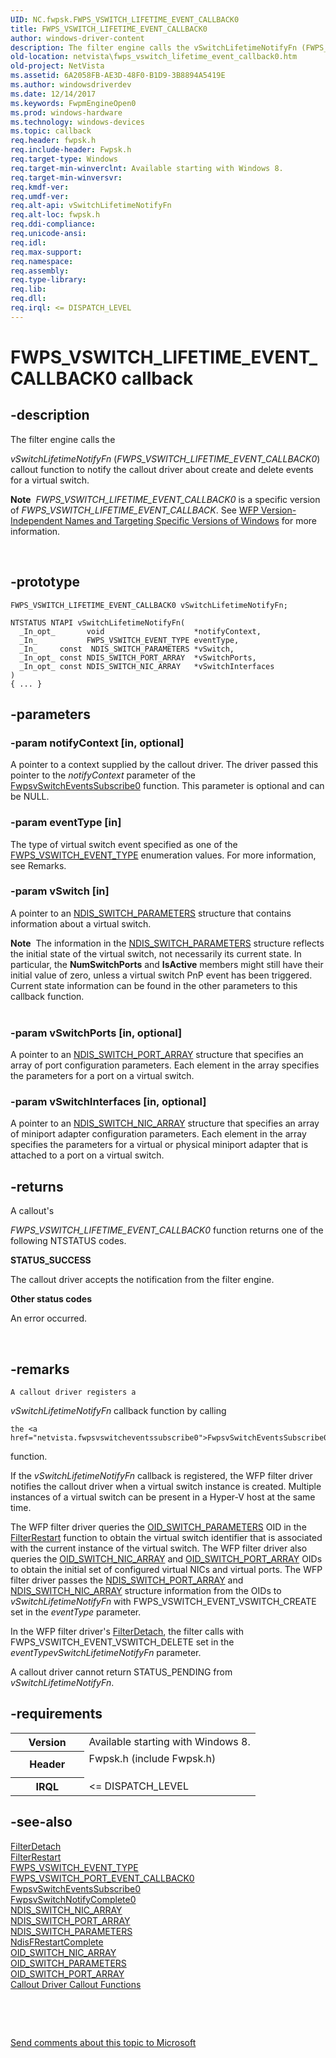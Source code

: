 ```yaml
---
UID: NC.fwpsk.FWPS_VSWITCH_LIFETIME_EVENT_CALLBACK0
title: FWPS_VSWITCH_LIFETIME_EVENT_CALLBACK0
author: windows-driver-content
description: The filter engine calls the vSwitchLifetimeNotifyFn (FWPS_VSWITCH_LIFETIME_EVENT_CALLBACK0) callout function to notify the callout driver about create and delete events for a virtual switch.Note  FWPS_VSWITCH_LIFETIME_EVENT_CALLBACK0 is a specific version of FWPS_VSWITCH_LIFETIME_EVENT_CALLBACK. See WFP Version-Independent Names and Targeting Specific Versions of Windows for more information.
old-location: netvista\fwps_vswitch_lifetime_event_callback0.htm
old-project: NetVista
ms.assetid: 6A2058FB-AE3D-48F0-B1D9-3B8894A5419E
ms.author: windowsdriverdev
ms.date: 12/14/2017
ms.keywords: FwpmEngineOpen0
ms.prod: windows-hardware
ms.technology: windows-devices
ms.topic: callback
req.header: fwpsk.h
req.include-header: Fwpsk.h
req.target-type: Windows
req.target-min-winverclnt: Available starting with Windows 8.
req.target-min-winversvr: 
req.kmdf-ver: 
req.umdf-ver: 
req.alt-api: vSwitchLifetimeNotifyFn
req.alt-loc: fwpsk.h
req.ddi-compliance: 
req.unicode-ansi: 
req.idl: 
req.max-support: 
req.namespace: 
req.assembly: 
req.type-library: 
req.lib: 
req.dll: 
req.irql: <= DISPATCH_LEVEL
---
```


# FWPS_VSWITCH_LIFETIME_EVENT_CALLBACK0 callback



## -description
The filter engine calls the  
  
  <i>vSwitchLifetimeNotifyFn</i> (<i>FWPS_VSWITCH_LIFETIME_EVENT_CALLBACK0</i>) callout function to notify the callout driver about create and delete events
  for  a virtual switch.<div class="alert"><b>Note</b>  <i>FWPS_VSWITCH_LIFETIME_EVENT_CALLBACK0</i> is a specific version of <i>FWPS_VSWITCH_LIFETIME_EVENT_CALLBACK</i>. See <a href="fwp.wfp_version-independent_names_and_targeting_specific_versions_of_windows">WFP Version-Independent Names and Targeting Specific Versions of Windows</a> for more information.</div>
<div> </div>




## -prototype

````
FWPS_VSWITCH_LIFETIME_EVENT_CALLBACK0 vSwitchLifetimeNotifyFn;

NTSTATUS NTAPI vSwitchLifetimeNotifyFn(
  _In_opt_       void                    *notifyContext,
  _In_           FWPS_VSWITCH_EVENT_TYPE eventType,
  _In_     const  NDIS_SWITCH_PARAMETERS *vSwitch,
  _In_opt_ const NDIS_SWITCH_PORT_ARRAY  *vSwitchPorts,
  _In_opt_ const NDIS_SWITCH_NIC_ARRAY   *vSwitchInterfaces
)
{ ... }
````


## -parameters

### -param notifyContext [in, optional]

A pointer to a context supplied by the callout driver. The driver passed this pointer to the  <i>notifyContext</i> parameter of the <a href="netvista.fwpsvswitcheventssubscribe0">FwpsvSwitchEventsSubscribe0</a>
 function. This parameter is optional and can be NULL.


### -param eventType [in]

The type of virtual switch event  specified as one of the <a href="netvista.fwps_vswitch_event_type">FWPS_VSWITCH_EVENT_TYPE</a> enumeration values. For more information, see Remarks.


### -param vSwitch [in]

A pointer to an <a href="netvista.ndis_switch_parameters">NDIS_SWITCH_PARAMETERS</a> structure that contains information about a virtual switch.


<div class="alert"><b>Note</b>  The information in the <a href="netvista.ndis_switch_parameters">NDIS_SWITCH_PARAMETERS</a> structure reflects the initial state of the virtual switch, not necessarily its current state. In particular, the <b>NumSwitchPorts</b> and <b>IsActive</b> members might still have their initial value of zero, unless a virtual switch PnP event has been triggered. Current state information can be found in the other parameters to this callback function.</div>
<div> </div>

### -param vSwitchPorts [in, optional]

A pointer to an <a href="netvista.ndis_switch_port_array">NDIS_SWITCH_PORT_ARRAY</a> structure that specifies an array of port configuration parameters. Each element in the array specifies the parameters for a port on a virtual switch.   



### -param vSwitchInterfaces [in, optional]

A pointer to an <a href="netvista.ndis_switch_nic_array">NDIS_SWITCH_NIC_ARRAY</a> structure that specifies an array of miniport adapter configuration parameters. Each element in the array specifies the parameters for a virtual or physical miniport adapter that is attached to a port on a virtual switch.   



## -returns
A callout's 
  
  <i>FWPS_VSWITCH_LIFETIME_EVENT_CALLBACK0</i> function returns one of the following NTSTATUS codes.
<dl>
<dt><b>STATUS_SUCCESS</b></dt>
</dl>The callout driver accepts the notification from the filter engine.
<dl>
<dt><b>Other status codes</b></dt>
</dl>An error occurred. 

 


## -remarks

    A callout driver registers a 
  
  <i>vSwitchLifetimeNotifyFn</i> callback function  by calling  
    
    the <a href="netvista.fwpsvswitcheventssubscribe0">FwpsvSwitchEventsSubscribe0</a>
 function.
   

If the <i>vSwitchLifetimeNotifyFn</i> callback is registered, the WFP filter driver notifies the callout driver when a  virtual switch instance is created. Multiple instances of a virtual switch can be present  in a Hyper-V host at the same time.

The WFP filter driver queries the <a href="https://msdn.microsoft.com/library/windows/hardware/hh598270">OID_SWITCH_PARAMETERS</a> OID in the <a href="..\ndis\nc-ndis-filter_restart.md">FilterRestart</a> function to obtain the virtual switch identifier that is  associated with the current instance of the virtual switch. The WFP filter driver also queries the <a href="https://msdn.microsoft.com/library/windows/hardware/hh598261">OID_SWITCH_NIC_ARRAY</a> and   <a href="https://msdn.microsoft.com/library/windows/hardware/hh598271">OID_SWITCH_PORT_ARRAY</a> OIDs to obtain the initial set of configured virtual NICs and virtual ports. The WFP filter driver passes  the <a href="netvista.ndis_switch_port_array">NDIS_SWITCH_PORT_ARRAY</a> and <a href="netvista.ndis_switch_nic_array">NDIS_SWITCH_NIC_ARRAY</a> structure information from the OIDs to  <i>vSwitchLifetimeNotifyFn</i> with FWPS_VSWITCH_EVENT_VSWITCH_CREATE set in the <i>eventType</i> parameter. 


In the WFP filter driver's  <a href="..\ndis\nc-ndis-filter_detach.md">FilterDetach</a>, the filter calls  with FWPS_VSWITCH_EVENT_VSWITCH_DELETE set in the <i>eventType</i><i>vSwitchLifetimeNotifyFn</i> parameter.

A callout driver cannot return STATUS_PENDING from <i>vSwitchLifetimeNotifyFn</i>.


## -requirements
<table>
<tr>
<th width="30%">
Version

</th>
<td width="70%">
Available starting with Windows 8.

</td>
</tr>
<tr>
<th width="30%">
Header

</th>
<td width="70%">
<dl>
<dt>Fwpsk.h (include Fwpsk.h)</dt>
</dl>
</td>
</tr>
<tr>
<th width="30%">
IRQL

</th>
<td width="70%">
&lt;= DISPATCH_LEVEL

</td>
</tr>
</table>

## -see-also
<dl>
<dt>
<a href="..\ndis\nc-ndis-filter_detach.md">FilterDetach</a>
</dt>
<dt>
<a href="..\ndis\nc-ndis-filter_restart.md">FilterRestart</a>
</dt>
<dt>
<a href="netvista.fwps_vswitch_event_type">FWPS_VSWITCH_EVENT_TYPE</a>
</dt>
<dt>
<a href="..\fwpsk\nc-fwpsk-fwps_vswitch_port_event_callback0.md">FWPS_VSWITCH_PORT_EVENT_CALLBACK0</a>
</dt>
<dt>
<a href="netvista.fwpsvswitcheventssubscribe0">FwpsvSwitchEventsSubscribe0</a>
</dt>
<dt>
<a href="netvista.fwpsvswitchnotifycomplete0">FwpsvSwitchNotifyComplete0</a>
</dt>
<dt>
<a href="netvista.ndis_switch_nic_array">NDIS_SWITCH_NIC_ARRAY</a>
</dt>
<dt>
<a href="netvista.ndis_switch_port_array">NDIS_SWITCH_PORT_ARRAY</a>
</dt>
<dt>
<a href="netvista.ndis_switch_parameters">NDIS_SWITCH_PARAMETERS</a>
</dt>
<dt>
<a href="netvista.ndisfrestartcomplete">NdisFRestartComplete</a>
</dt>
<dt>
<a href="https://msdn.microsoft.com/library/windows/hardware/hh598261">OID_SWITCH_NIC_ARRAY</a>
</dt>
<dt>
<a href="https://msdn.microsoft.com/library/windows/hardware/hh598270">OID_SWITCH_PARAMETERS</a>
</dt>
<dt>
<a href="https://msdn.microsoft.com/library/windows/hardware/hh598271">OID_SWITCH_PORT_ARRAY</a>
</dt>
<dt>
<a href="netvista.callout_driver_callout_functions">Callout Driver Callout Functions</a>
</dt>
</dl>
 

 

<a href="mailto:wsddocfb@microsoft.com?subject=Documentation%20feedback [NetVista\netvista]:%20FWPS_VSWITCH_LIFETIME_EVENT_CALLBACK0 callback function%20 RELEASE:%20(12/14/2017)&amp;body=%0A%0APRIVACY STATEMENT%0A%0AWe use your feedback to improve the documentation. We don't use your email address for any other purpose, and we'll remove your email address from our system after the issue that you're reporting is fixed. While we're working to fix this issue, we might send you an email message to ask for more info. Later, we might also send you an email message to let you know that we've addressed your feedback.%0A%0AFor more info about Microsoft's privacy policy, see http://privacy.microsoft.com/en-us/default.aspx." title="Send comments about this topic to Microsoft">Send comments about this topic to Microsoft</a>

